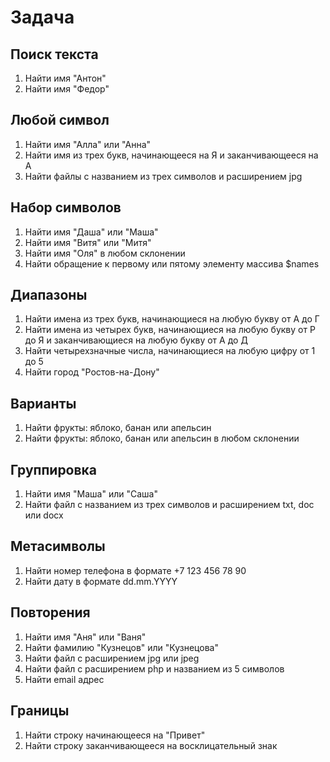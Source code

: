# Задача

## Поиск текста

1. Найти имя "Антон"
2. Найти имя "Федор"

## Любой символ

1. Найти имя "Алла" или "Анна"
2. Найти имя из трех букв, начинающееся на Я и заканчивающееся на А
3. Найти файлы с названием из трех символов и расширением jpg

## Набор символов

1. Найти имя "Даша" или "Маша"
2. Найти имя "Витя" или "Митя"
3. Найти имя "Оля" в любом склонении
4. Найти обращение к первому или пятому элементу массива $names

## Диапазоны

1. Найти имена из трех букв, начинающиеся на любую букву от А до Г
2. Найти имена из четырех букв, начинающиеся на любую букву от Р до Я и заканчивающиеся на любую букву от A до Д
3. Найти четырехзначные числа, начинающиеся на любую цифру от 1 до 5
4. Найти город "Ростов-на-Дону"

## Варианты

1. Найти фрукты: яблоко, банан или апельсин
2. Найти фрукты: яблоко, банан или апельсин в любом склонении

## Группировка

1. Найти имя "Маша" или "Саша"
2. Найти файл с названием из трех символов и расширением txt, doc или docx

## Метасимволы

1. Найти номер телефона в формате +7 123 456 78 90
2. Найти дату в формате dd.mm.YYYY

## Повторения

1. Найти имя "Аня" или "Ваня"
2. Найти фамилию "Кузнецов" или "Кузнецова"
3. Найти файл с расширением jpg или jpeg
4. Найти файл с расширением php и названием из 5 символов
5. Найти email адрес

## Границы

1. Найти строку начинающееся на "Привет"
2. Найти строку заканчивающееся на восклицательный знак
